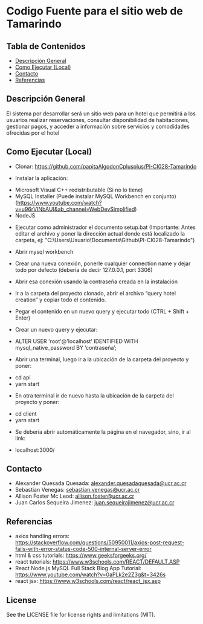 # Codigo Fuente para el sitio web de Tamarindo

## Tabla de Contenidos

- [Descripción General](#descripción-general)
- [Como Ejecutar (Local)](#como-ejecutar-local)
- [Contacto](#contacto)
- [Referencias](#referencias)

## Descripción General

El sistema por desarrollar será un sitio web para un hotel que permitirá a los usuarios realizar
reservaciones, consultar disponibilidad de habitaciones, gestionar pagos, y acceder a información
sobre servicios y comodidades ofrecidas por el hotel

## Como Ejecutar (Local)

* Clonar: https://github.com/papitaAlgodonCplusplus/PI-CI028-Tamarindo

* Instalar la aplicación:
- Microsoft Visual C++ redistributable (Si no lo tiene)
- MySQL Installer (Puede instalar MySQL Workbench en conjunto) (https://www.youtube.com/watch?v=u96rVINbAUI&ab_channel=WebDevSimplified)
- NodeJS

* Ejecutar como administrador el documento setup.bat (Importante: Antes editar el archivo y poner la dirección actual donde está localizado la carpeta, ej:
"C:\Users\Usuario\Documents\Github\PI-CI028-Tamarindo")

* Abrir mysql workbench

* Crear una nueva conexión, ponerle cualquier connection name y dejar todo por defecto (debería de decir 127.0.0.1, port 3306)

* Abrir esa conexión usando la contraseña creada en la instalación

* Ir a la carpeta del proyecto clonado, abrir el archivo “query hotel creation” y copiar todo el contenido.

* Pegar el contenido en un nuevo query y ejecutar todo (CTRL + Shift + Enter)

* Crear un nuevo query y ejecutar:
- ALTER USER 'root'@'localhost' IDENTIFIED WITH mysql_native_password BY ’contraseña’;

* Abrir una terminal, luego ir a la ubicación de la carpeta del proyecto y poner:
- cd api
- yarn start

* En otra terminal ir de nuevo hasta la ubicación de la carpeta del proyecto y poner:
- cd client
- yarn start

* Se debería abrir automáticamente la página en el navegador, sino, ir al link:
- localhost:3000/

## Contacto
- Alexander Quesada Quesada: alexander.quesadaquesada@ucr.ac.cr
- Sebastian Venegas: sebastian.venegas@ucr.ac.cr
- Allison Foster Mc Leod: allison.foster@ucr.ac.cr
- Juan Carlos Sequeira Jimenez: juan.sequeirajimenez@ucr.ac.cr

## Referencias
- axios handling errors: https://stackoverflow.com/questions/50950011/axios-post-request-fails-with-error-status-code-500-internal-server-error
- html & css tutorials: https://www.geeksforgeeks.org/
- react tutorials: https://www.w3schools.com/REACT/DEFAULT.ASP
- React Node.js MySQL Full Stack Blog App Tutorial: https://www.youtube.com/watch?v=0aPLk2e2Z3g&t=3426s
- react jsx: https://www.w3schools.com/react/react_jsx.asp

## License

See the LICENSE file for license rights and limitations (MIT).


